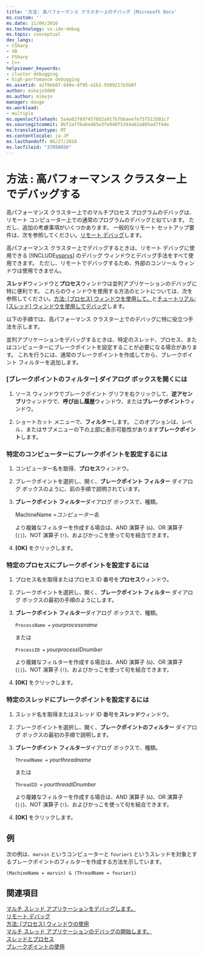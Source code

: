 ```yaml
---
title: '方法: 高パフォーマンス クラスター上のデバッグ |Microsoft Docs'
ms.custom: ''
ms.date: 11/04/2016
ms.technology: vs-ide-debug
ms.topic: conceptual
dev_langs:
- CSharp
- VB
- FSharp
- C++
helpviewer_keywords:
- cluster debugging
- high-perfomance debugging
ms.assetid: a2f0eb07-840e-4f95-a1b1-9509217e5b8f
author: mikejo5000
ms.author: mikejo
manager: douge
ms.workload:
- multiple
ms.openlocfilehash: 5a4a82f8974576b2a917b7bbaee7e757513501c7
ms.sourcegitcommit: 0bf2aff6abe485e3fe940f5344a62a885ad7f44e
ms.translationtype: MT
ms.contentlocale: ja-JP
ms.lasthandoff: 06/27/2018
ms.locfileid: "37058036"
---
```

# <a name="how-to-debug-on-a-high-performance-cluster"></a>方法 : 高パフォーマンス クラスター上でデバッグする
高パフォーマンス クラスター上でのマルチプロセス プログラムのデバッグは、リモート コンピューター上での通常のプログラムのデバッグと似ています。 ただし、追加の考慮事項がいくつかあります。 一般的なリモート セットアップ要件は、次を参照してください。[リモート デバッグ](../debugger/remote-debugging.md)します。  
  
 高パフォーマンス クラスター上でデバッグするときは、リモート デバッグに使用できる [!INCLUDE[vsprvs](../code-quality/includes/vsprvs_md.md)] のデバッグ ウィンドウとデバッグ手法をすべて使用できます。 ただし、リモートでデバッグするため、外部のコンソール ウィンドウは使用できません。  
  
 **スレッド**ウィンドウと**プロセス**ウィンドウは並列アプリケーションのデバッグに特に便利です。 これらのウィンドウを使用する方法のヒントについては、次を参照してください。[方法: [プロセス] ウィンドウを使用して、](http://msdn.microsoft.com/en-us/0207ce2f-8ceb-4fe7-b2b5-4dd35b035ed7)と[チュートリアル: [スレッド] ウィンドウを使用してデバッグ](../debugger/how-to-use-the-threads-window.md)します。  
  
 以下の手順では、高パフォーマンス クラスター上でのデバッグに特に役立つ手法を示します。  
  
 並列アプリケーションをデバッグするときは、特定のスレッド、プロセス、またはコンピューターにブレークポイントを設定することが必要になる場合があります。 これを行うには、通常のブレークポイントを作成してから、ブレークポイント フィルターを追加します。  
  
### <a name="to-open-the-breakpoint-filter-dialog-box"></a>[ブレークポイントのフィルター] ダイアログ ボックスを開くには  
  
1.  ソース ウィンドウでブレークポイント グリフを右クリックして、**逆アセンブリ**ウィンドウで、**呼び出し履歴**ウィンドウ、または**ブレークポイント**ウィンドウ。  
  
2.  ショートカット メニューで、**フィルター**します。 このオプションは、レベル、またはサブメニューの下の上部に表示可能性があります**ブレークポイント**します。  
  
### <a name="to-set-a-breakpoint-on-a-specific-computer"></a>特定のコンピューターにブレークポイントを設定するには  
  
1.  コンピューター名を取得、**プロセス**ウィンドウ。  
  
2.  ブレークポイントを選択し、開く、**ブレークポイント フィルター**  ダイアログ ボックスのように、前の手順で説明されています。  
  
3.  **ブレークポイント フィルター**ダイアログ ボックスで、種類。  
  
     MachineName =*コンピューター名*  
  
     より複雑なフィルターを作成する場合は、AND 演算子 (`&`)、OR 演算子 (`||`)、NOT 演算子 (`!`)、およびかっこを使って句を結合できます。  
  
4.  **[OK]** をクリックします。  
  
### <a name="to-set-a-breakpoint-on-a-specific-process"></a>特定のプロセスにブレークポイントを設定するには  
  
1.  プロセス名を取得またはプロセス ID 番号を**プロセス**ウィンドウ。  
  
2.  ブレークポイントを選択し、開く、**ブレークポイント フィルター**  ダイアログ ボックスの最初の手順のようにします。  
  
3.  **ブレークポイント フィルター**ダイアログ ボックスで、種類。  
  
     `ProcessName =`  *yourprocessname*  
  
     または  
  
     `ProcessID =` *yourprocessIDnumber*  
  
     より複雑なフィルターを作成する場合は、AND 演算子 (`&`)、OR 演算子 (`||`)、NOT 演算子 (`!`)、およびかっこを使って句を結合できます。  
  
4.  **[OK]** をクリックします。  
  
### <a name="to-set-a-breakpoint-on-a-specific-thread"></a>特定のスレッドにブレークポイントを設定するには  
  
1.  スレッド名を取得またはスレッド ID 番号を**スレッド**ウィンドウ。  
  
2.  ブレークポイントを選択し、開く、**ブレークポイントのフィルター**  ダイアログ ボックスの最初の手順で説明します。  
  
3.  **ブレークポイント フィルター**ダイアログ ボックスで、種類。  
  
     `ThreadName =` *yourthreadname*  
  
     または  
  
     `ThreadID =` *yourthreadIDnumber*  
  
     より複雑なフィルターを作成する場合は、AND 演算子 (`&`)、OR 演算子 (`||`)、NOT 演算子 (`!`)、およびかっこを使って句を結合できます。  
  
4.  **[OK]** をクリックします。  
  
## <a name="example"></a>例  
 次の例は、`marvin` というコンピューターと `fourier1` というスレッドを対象とするブレークポイントのフィルターを作成する方法を示しています。  
  
`(MachineName = marvin) & (ThreadName = fourier1)`  

  
## <a name="see-also"></a>関連項目  
 [マルチ スレッド アプリケーションをデバッグします。](../debugger/debug-multithreaded-applications-in-visual-studio.md)   
 [リモート デバッグ](../debugger/remote-debugging.md)   
 [方法: [プロセス] ウィンドウの使用](http://msdn.microsoft.com/en-us/0207ce2f-8ceb-4fe7-b2b5-4dd35b035ed7)   
 [マルチ スレッド アプリケーションのデバッグの開始します。](../debugger/get-started-debugging-multithreaded-apps.md)   
 [スレッドとプロセス](http://msdn.microsoft.com/en-us/73d87480-9af3-4d1b-baf5-397d5d876ae6)   
 [ブレークポイントの使用](../debugger/using-breakpoints.md)